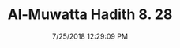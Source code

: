 ---
title        : "Al-Muwatta Hadith 8. 28"
date         : 7/25/2018 12:29:09 PM
draft        : false
type         : "hadith"
layout       : "hadith"
BookCode     : "AMH"
VolumeNumber : "8"
HadithNumber : "28"
categories  :  ["Prayer, Congregation - The Middle Prayer"]
---